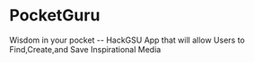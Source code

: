 # PocketGuru
Wisdom in your pocket -- HackGSU App that will allow Users to Find,Create,and Save Inspirational Media
